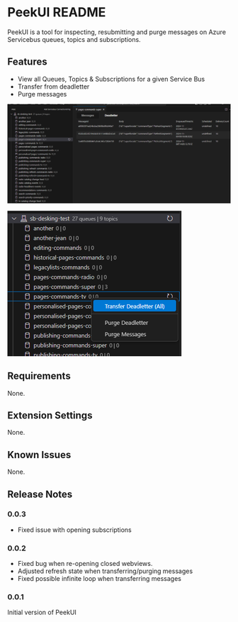 # PeekUI README

PeekUI is a tool for inspecting, resubmitting and purge messages on Azure Servicebus queues, topics and subscriptions. 

## Features

- View all Queues, Topics & Subscriptions for a given Service Bus
- Transfer from deadletter
- Purge messages

![Peeking messages](images/peek.png)

![Manage](images/transfer.png)

## Requirements

None.

## Extension Settings

None.

## Known Issues

None.

## Release Notes

### 0.0.3
- Fixed issue with opening subscriptions

### 0.0.2

- Fixed bug when re-opening closed webviews.
- Adjusted refresh state when transferring/purging messages
- Fixed possible infinite loop when transferring messages

### 0.0.1

Initial version of PeekUI
